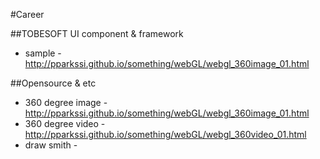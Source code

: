 #Career

##TOBESOFT UI component & framework
- sample - http://pparkssi.github.io/something/webGL/webgl_360image_01.html

##Opensource & etc
- 360 degree image - http://pparkssi.github.io/something/webGL/webgl_360image_01.html
- 360 degree video - http://pparkssi.github.io/something/webGL/webgl_360video_01.html
- draw smith - 
